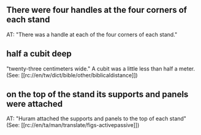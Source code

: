 ## There were four handles at the four corners of each stand ##

AT: "There was a handle at each of the four corners of each stand."

## half a cubit deep ##

"twenty-three centimeters wide." A cubit was a little less than half a meter. (See: [[rc://en/tw/dict/bible/other/biblicaldistance]])

## on the top of the stand its supports and panels were attached ##

AT: "Huram attached the supports and panels to the top of each stand" (See: [[rc://en/ta/man/translate/figs-activepassive]])